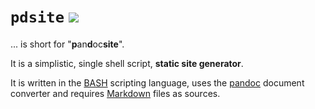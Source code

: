 # `pdsite` ![](https://api.travis-ci.org/hoijui/pdsite.svg?branch=master)

... is short for "**p**an**d**oc**site**".

It is a simplistic, single shell script, **static site generator**.

It is written in the [BASH](https://www.gnu.org/software/bash/) scripting language,
uses the [pandoc](https://pandoc.org/) document converter
and requires [Markdown](https://en.wikipedia.org/wiki/Markdown#Example) files as sources.
